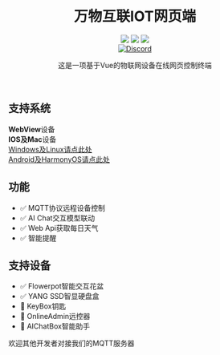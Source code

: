 <div align="center">
    <h1>万物互联IOT网页端</h1>
    <img src="https://img.shields.io/github/license/JasonYANG170/IOTConnect-Web?label=License&style=for-the-badge">
    <img src="https://img.shields.io/github/commit-activity/w/JasonYANG170/IOTConnect-Web?style=for-the-badge">
<img src="https://img.shields.io/github/languages/count/JasonYANG170/IOTConnect-Web?logo=python&style=for-the-badge">
	<br>
    	<a href="https://discord.com/invite/az3ceRmgVe"><img alt="Discord" src="https://img.shields.io/discord/978108215499816980?style=social&logo=discord&label=echosec"></a>
  <br>


这是一项基于Vue的物联网设备在线网页控制终端

<br>

</div>

## 支持系统
**WebView**设备  
**IOS及Mac**设备  
[Windows及Linux请点此处](https://github.com/JasonYANG170/IOT-ConnectPC)  
[Android及HarmonyOS请点此处](https://github.com/JasonYANG170/IOT-ConnectAndroid)

## 功能
- ✅ MQTT协议远程设备控制
- ✅ AI Chat交互模型联动
- ✅ Web Api获取每日天气
- ✅ 智能提醒

## 支持设备
- ✅ Flowerpot智能交互花盆
- ✅ YANG SSD智显硬盘盒
- 🚧 KeyBox钥匙
- 🚧 OnlineAdmin远控器
- 🚧 AIChatBox智能助手

欢迎其他开发者对接我们的MQTT服务器






